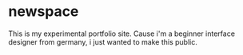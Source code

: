 # newspace
This is my experimental portfolio site. Cause i'm a beginner interface designer from germany, i just wanted to make this public.
